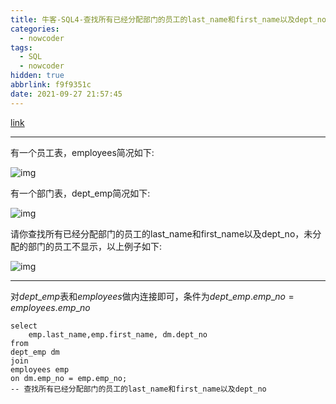 ```yaml
---
title: 牛客-SQL4-查找所有已经分配部门的员工的last_name和first_name以及dept_no
categories:
  - nowcoder
tags:
  - SQL
  - nowcoder
hidden: true
abbrlink: f9f9351c
date: 2021-09-27 21:57:45
---
```


[link](https://www.nowcoder.com/practice/6d35b1cd593545ab985a68cd86f28671?tpId=82&&tqId=29756&rp=1&ru=/activity/oj&qru=/ta/sql/question-ranking)

<hr/>

有一个员工表，employees简况如下:

![img](http://static.codenote.xyz/img/20210927215828.png)

有一个部门表，dept_emp简况如下:

![img](http://static.codenote.xyz/img/20210927215839.png)

请你查找所有已经分配部门的员工的last_name和first_name以及dept_no，未分配的部门的员工不显示，以上例子如下:

![img](http://static.codenote.xyz/img/20210927215845.png)

<hr/>

对$dept\text{_}emp$表和$employees$做内连接即可，条件为$dept\text{_}emp.emp\text{_}no=employees.emp\text{_}no$

```mysql
select 
    emp.last_name,emp.first_name, dm.dept_no
from 
dept_emp dm
join
employees emp 
on dm.emp_no = emp.emp_no;
-- 查找所有已经分配部门的员工的last_name和first_name以及dept_no
```

